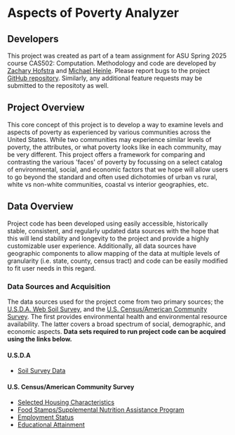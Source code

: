 # Aspects of Poverty Analyzer

## Developers
This project was created as part of a team assignment for ASU Spring 2025 course CAS502: Computation. Methodology and code are developed by [Zachary Hofstra](https://github.com/zachofstra) and [Michael Heinle](https://github.com/mheinle1). Please report bugs to the project [GitHub repository](https://github.com/mheinle1/cas502_project). Similarly, any additional feature requests may be submitted to the repositoty as well.

## Project Overview
This core concept of this project is to develop a way to examine levels and aspects of poverty as experienced by various communities across the United States. While two communities may experience similar levels of poverty, the attributes, or what poverty looks like in each community, may be very different. This project offers a framework for comparing and contrasting the various 'faces' of poverty by focussing on a select catalog of environmental, social, and economic factors that we hope will allow users to go beyond the standard and often used dichotomies of urban vs rural, white vs non-white communities, coastal vs interior geographies, etc. 

## Data Overview
Project code has been developed using easily accessible, historically stable, consistent, and regularly updated data sources with the hope that this will lend stability and longevity to the project and provide a highly customizable user experience. Additionally, all data sources have geographic components to allow mapping of the data at multiple levels of granularity (i.e. state, county, census tract) and code can be easily modified to fit user needs in this regard. 

### Data Sources and Acquisition
The data sources used for the project come from two primary sources; the [U.S.D.A. Web Soil Survey](https://websoilsurvey.nrcs.usda.gov/app/), and the [U.S. Census/American Community Survey](https://data.census.gov/). The first provides environmental health and environmental resource availability. The latter covers a broad spectrum of social, demographic, and economic aspects. **Data sets required to run project code can be acquired using the links below.**

#### U.S.D.A
 - [Soil Survey Data](https://websoilsurvey.nrcs.usda.gov/app/WebSoilSurvey.aspx)

#### U.S. Census/American Community Survey
 - [Selected Housing Characteristics](https://data.census.gov/table?q=home+ownership&g=010XX00US$0500000)
 - [Food Stamps/Supplemental Nutrition Assistance Program](https://data.census.gov/table/ACSST5Y2023.S2201?q=snap&g=010XX00US$0500000)
 - [Employment Status](https://data.census.gov/table/ACSST5Y2023.S2301?q=employment&g=010XX00US$0500000)
 - [Educational Attainment](https://data.census.gov/table/ACSST5Y2023.S1501?q=education&g=010XX00US$0500000)
